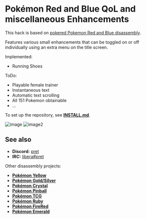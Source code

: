 # Pokémon Red and Blue QoL and miscellaneous Enhancements

This hack is based on [pokered Pokemon Red and Blue disassembly](https://github.com/pret/pokered).

Features various small enhancements that can be toggled on or off individually using an extra menu on the title screen.

Implemented:
- Running Shoes

ToDo:
- Playable female trainer
- Instantaneous text
- Automatic text scrolling
- All 151 Pokemon obtainable
- ...



To set up the repository, see [**INSTALL.md**](INSTALL.md).

![image](https://i.imgur.com/RwGSITJ.png)   ![image2](https://i.imgur.com/YZwoGfG.png)

## See also

- **Discord:** [pret][discord]
- **IRC:** [libera#pret][irc]

Other disassembly projects:

- [**Pokémon Yellow**][pokeyellow]
- [**Pokémon Gold/Silver**][pokegold]
- [**Pokémon Crystal**][pokecrystal]
- [**Pokémon Pinball**][pokepinball]
- [**Pokémon TCG**][poketcg]
- [**Pokémon Ruby**][pokeruby]
- [**Pokémon FireRed**][pokefirered]
- [**Pokémon Emerald**][pokeemerald]

[pokeyellow]: https://github.com/pret/pokeyellow
[pokegold]: https://github.com/pret/pokegold
[pokecrystal]: https://github.com/pret/pokecrystal
[pokepinball]: https://github.com/pret/pokepinball
[poketcg]: https://github.com/pret/poketcg
[pokeruby]: https://github.com/pret/pokeruby
[pokefirered]: https://github.com/pret/pokefirered
[pokeemerald]: https://github.com/pret/pokeemerald
[discord]: https://discord.gg/d5dubZ3
[irc]: https://web.libera.chat/?#pret
[ci]: https://github.com/pret/pokered/actions
[ci-badge]: https://github.com/pret/pokered/actions/workflows/main.yml/badge.svg
